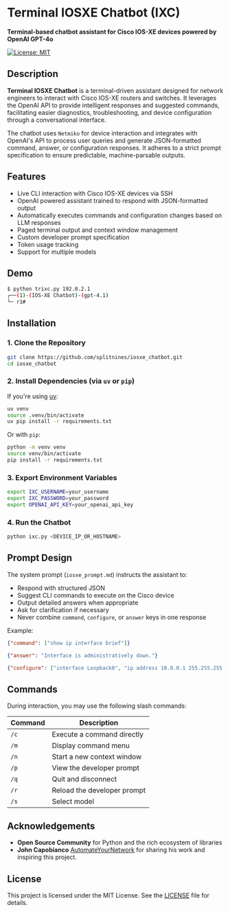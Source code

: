 # Terminal IOSXE Chatbot (IXC)

**Terminal-based chatbot assistant for Cisco IOS-XE devices powered by OpenAI GPT-4o**

[![License: MIT](https://img.shields.io/badge/License-MIT-blue.svg)](./LICENSE)

## Description

**Terminal IOSXE Chatbot** is a terminal-driven assistant designed for network engineers to interact with Cisco IOS-XE routers and switches. It leverages the OpenAI API to provide intelligent responses and suggested commands, facilitating easier diagnostics, troubleshooting, and device configuration through a conversational interface.

The chatbot uses `Netmiko` for device interaction and integrates with OpenAI's API to process user queries and generate JSON-formatted command, answer, or configuration responses. It adheres to a strict prompt specification to ensure predictable, machine-parsable outputs.

## Features

- Live CLI interaction with Cisco IOS-XE devices via SSH
- OpenAI powered assistant trained to respond with JSON-formatted output
- Automatically executes commands and configuration changes based on LLM responses
- Paged terminal output and context window management
- Custom developer prompt specification
- Token usage tracking
- Support for multiple models

## Demo

```bash
$ python trixc.py 192.0.2.1
┌──(1)-(IOS-XE Chatbot)-(gpt-4.1)
└─ r1#
```

## Installation

### 1. Clone the Repository

```bash
git clone https://github.com/splitnines/iosxe_chatbot.git
cd iosxe_chatbot
```

### 2. Install Dependencies (via `uv` or `pip`)

If you're using [uv](https://github.com/astral-sh/uv):

```bash
uv venv
source .venv/bin/activate
uv pip install -r requirements.txt
```

Or with `pip`:

```bash
python -m venv venv
source venv/bin/activate
pip install -r requirements.txt
```

### 3. Export Environment Variables

```bash
export IXC_USERNAME=your_username
export IXC_PASSWORD=your_password
export OPENAI_API_KEY=your_openai_api_key
```

### 4. Run the Chatbot

```bash
python ixc.py <DEVICE_IP_OR_HOSTNAME>
```

## Prompt Design

The system prompt (`iosxe_prompt.md`) instructs the assistant to:

- Respond with structured JSON
- Suggest CLI commands to execute on the Cisco device
- Output detailed answers when appropriate
- Ask for clarification if necessary
- Never combine `command`, `configure`, or `answer` keys in one response

Example:

```json
{"command": ["show ip interface brief"]}
```

```json
{"answer": "Interface is administratively down."}
```

```json
{"configure": ["interface Loopback0", "ip address 10.0.0.1 255.255.255.0"]}
```

## Commands

During interaction, you may use the following slash commands:

| Command | Description                     |
|---------|---------------------------------|
| `/c`    | Execute a command directly      |
| `/m`    | Display command menu            |
| `/n`    | Start a new context window      |
| `/p`    | View the developer prompt       |
| `/q`    | Quit and disconnect             |
| `/r`    | Reload the developer prompt     |
| `/s`    | Select model                    |

## Acknowledgements

- **Open Source Community** for Python and the rich ecosystem of libraries
- **John Capobianco**
[AutomateYourNetwork](https://github.com/automateyournetwork) for sharing his
work and inspiring this project.

## License

This project is licensed under the MIT License. See the [LICENSE](./LICENSE) file for details.
